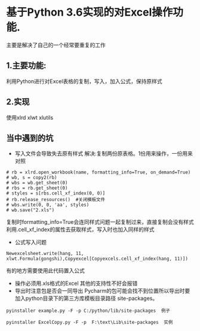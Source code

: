 # 基于Python 3.6实现的对Excel操作功能.
主要是解决了自己的一个经常要重复的工作

## 1.主要功能:
利用Python进行对Excel表格的复制，写入，加入公式，保持原样式
##  2.实现
使用xlrd xlwt xlutils
## 当中遇到的坑
- 写入文件会导致失去原有样式
解决:复制两份原表格。1份用来操作，一份用来对照

```
# rb = xlrd.open_workbook(name, formatting_info=True, on_demand=True)
# wb, s = copy2(rb)
# wbs = wb.get_sheet(0)
# rbs = rb.get_sheet(0)
# styles = s[rbs.cell_xf_index(0, 0)]
# rb.release_resources()  #关闭模板文件
# wbs.write(0, 0, 'aa', styles)
# wb.save("2.xls")
```
复制时formatting_info=True会连同样式问题一起复制过来，直接复制会没有样式
利用.cell_xf_index的属性去获取样式，写入时也加入同样的样式
- 公式写入问题

```
Newexcelsheet.write(hang, 11, xlwt.Formula(gongshi),Copyexcel[Copyexcels.cell_xf_index(hang, 11)])
```
有的地方需要使用此代码置入公式
- 操作必须用.xls格式的Excel 其他的支持性不好会报错
- 导出时注意包是否会一同导出 Pycharm的包可能会找不到位置所以导出时要加入python目录下的第三方库模板目录路径 site-packages。

```
pyinstaller example.py -F -p C:/python/lib/site-packages  例子

pyinstaller ExcelCopy.py -F -p  F:\text\Lib\site-packages  实例

```


